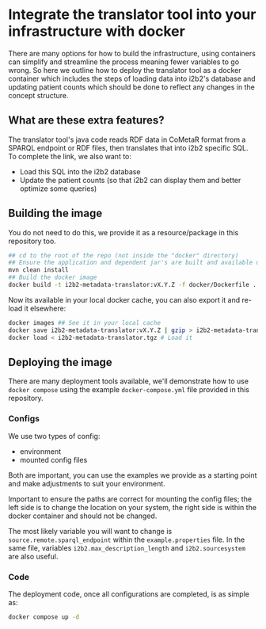 # Integrate the translator tool into your infrastructure with docker
There are many options for how to build the infrastructure, using containers can simplify and streamline the process meaning fewer variables to go wrong. So here we outline how to deploy the translator tool as a docker container which includes the steps of loading data into i2b2's database and updating patient counts which should be done to reflect any changes in the concept structure.

## What are these extra features?
The translator tool's java code reads RDF data in CoMetaR format from a SPARQL endpoint or RDF files, then translates that into i2b2 specific SQL.
To complete the link, we also want to:
* Load this SQL into the i2b2 database
* Update the patient counts (so that i2b2 can display them and better optimize some queries)

## Building the image
You do not need to do this, we provide it as a resource/package in this repository too.
```sh
## cd to the root of the repo (not inside the "docker" directory)
## Ensure the application and dependent jar's are built and available under target/
mvn clean install
## Build the docker image
docker build -t i2b2-metadata-translator:vX.Y.Z -f docker/Dockerfile .
```

Now its available in your local docker cache, you can also export it and re-load it elsewhere:
```sh
docker images ## See it in your local cache
docker save i2b2-metadata-translator:vX.Y.Z | gzip > i2b2-metadata-translator.tgz # Save it
docker load < i2b2-metadata-translator.tgz # Load it
```

## Deploying the image
There are many deployment tools available, we'll demonstrate how to use `docker compose` using the example `docker-compose.yml` file provided in this repository.

### Configs
We use two types of config:
* environment
* mounted config files

Both are important, you can use the examples we provide as a starting point and make adjustments to suit your environment.

Important to ensure the paths are correct for mounting the config files; the left side is to change the location on your system, the right side is within the docker container and should not be changed.

The most likely variable you will want to change is `source.remote.sparql_endpoint` within the `example.properties` file. In the same file, variables `i2b2.max_description_length` and `i2b2.sourcesystem` are also useful.

### Code
The deployment code, once all configurations are completed, is as simple as:
```sh
docker compose up -d
```